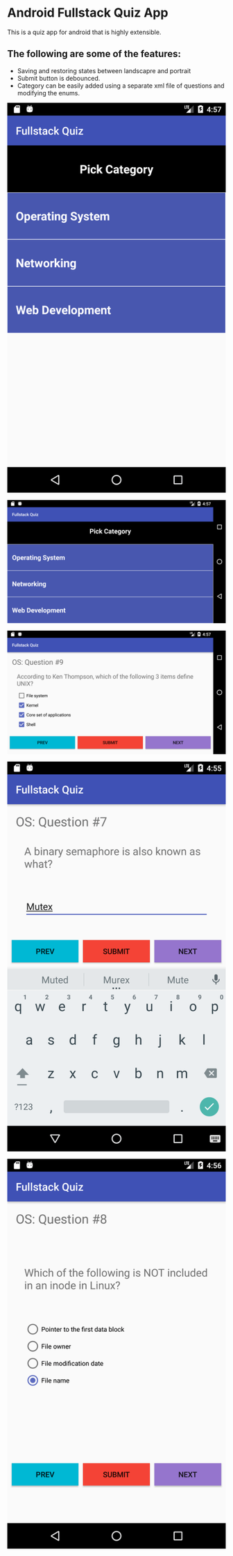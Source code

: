 # Android Fullstack Quiz App

This is a quiz app for android that is highly extensible.

## The following are some of the features:

  - Saving and restoring states between landscapre and portrait
  - Submit button is debounced.
  - Category can be easily added using a separate xml file of questions and modifying the enums.


![picture](images/compresspng/portrait_main-min.png)

![picture](images/compresspng/landscape_main-min.png)

![picture](images/compresspng/checkbox-min.png)

![picture](images/compresspng/edit_text-min.png)

![picture](images/compresspng/radio-min.png)
